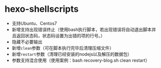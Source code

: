 # hexo-shellscripts
- 支持Ubuntu、Centos7
- 新增支持出现错误终止（使用bash执行脚本，若出现错误将自动退出脚本并且返回状态码，状态码设置为出错的项的行号。）
- 隐藏不必要输出
- 新增`clean`参数（可在脚本执行完毕后清理压缩文件）
- 新增`restart`参数（清理已经安装的nodejs以及解压的数据包）
- 参数支持混合使用（使用案例：bash recovery-blog.sh clean restart）
